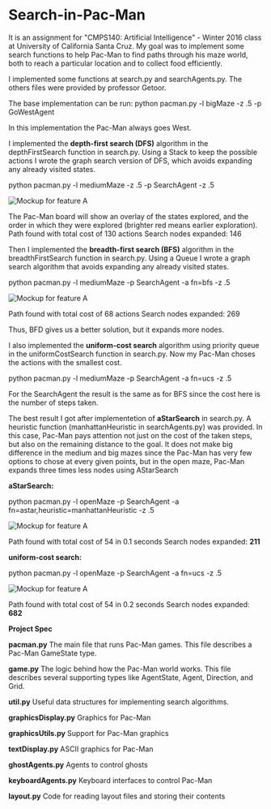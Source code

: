 # Search-in-Pac-Man
It is an assignment for "CMPS140: Artificial Intelligence" - Winter 2016 class at University of California Santa Cruz. My goal was to implement some search functions to help Pac-Man to find paths through his maze world, both to reach a particular location and to collect food efficiently.

I implemented some functions at search.py and searchAgents.py. The others files were provided by professor Getoor. 

The base implementation can be run: 
python pacman.py -l bigMaze -z .5 -p GoWestAgent

In this implementation the Pac-Man always goes West.

I implemented the **depth-first search (DFS)** algorithm in the depthFirstSearch function in search.py. Using a Stack to keep the possible actions I wrote the graph search version of DFS, which avoids expanding any already visited states. 

python pacman.py -l mediumMaze -z .5 -p SearchAgent -z .5

![Mockup for feature A](https://github.com/Katy-katy/Pac-Man-as-an-AI-Agent-search-/blob/master/dfs.png)

The Pac-Man board will show an overlay of the states explored, and the order in which they were explored (brighter red means earlier exploration). 
Path found with total cost of 130 actions
Search nodes expanded: 146

Then I  implemented the **breadth-first search (BFS)** algorithm in the breadthFirstSearch function in search.py. Using a Queue I wrote  a graph search algorithm that avoids expanding any already visited states.

python pacman.py -l mediumMaze -p SearchAgent -a fn=bfs -z .5

![Mockup for feature A](https://github.com/Katy-katy/Pac-Man-as-an-AI-Agent-search-/blob/master/bfs.png)


Path found with total cost of 68 actions
Search nodes expanded: 269

Thus, BFD gives us a better solution, but it expands more nodes.


I also implemented the **uniform-cost search** algorithm using priority queue in the uniformCostSearch function in search.py. Now my Pac-Man choses the actions with the smallest cost. 

python pacman.py -l mediumMaze -p SearchAgent -a fn=ucs -z .5

For the SearchAgent the result is the same as for BFS since the cost here is the number of steps taken.

The best result I got after implementetion of   **aStarSearch** in search.py. A heuristic function (manhattanHeuristic in searchAgents.py) was provided. In this case, Pac-Man pays attention not just on the cost of the taken steps, but also on the remaining distance to the goal. It does not make big difference in the medium and big mazes since the Pac-Man has very few options to chose at every given points, but in the open maze, Pac-Man expands three times less nodes using AStarSearch

**aStarSearch:**

python pacman.py -l openMaze -p SearchAgent -a fn=astar,heuristic=manhattanHeuristic  -z .5

![Mockup for feature A](https://github.com/Katy-katy/Pac-Man-as-an-AI-Agent-search-/blob/master/openMaze_Asearch.png)

Path found with total cost of 54 in 0.1 seconds
Search nodes expanded: **211**

**uniform-cost search:**

python pacman.py -l openMaze -p SearchAgent -a fn=ucs -z .5



![Mockup for feature A](https://github.com/Katy-katy/Pac-Man-as-an-AI-Agent-search-/blob/master/openMaze_ucs.png)

Path found with total cost of 54 in 0.2 seconds
Search nodes expanded: **682**


**Project Spec**

**pacman.py** The main file that runs Pac-Man games. This file describes a Pac-Man GameState type.

**game.py** The logic behind how the Pac-Man world works. This file describes several supporting types like AgentState, Agent, Direction, and Grid.

**util.py** Useful data structures for implementing search algorithms.

**graphicsDisplay.py**	Graphics for Pac-Man

**graphicsUtils.py**	Support for Pac-Man graphics

**textDisplay.py**	ASCII graphics for Pac-Man

**ghostAgents.py**	Agents to control ghosts

**keyboardAgents.py**	Keyboard interfaces to control Pac-Man

**layout.py**	Code for reading layout files and storing their contents
